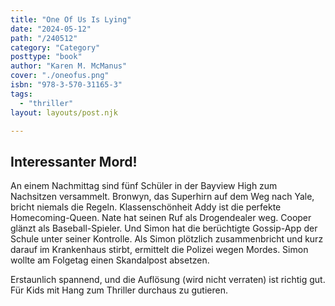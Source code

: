 ```yaml
---
title: "One Of Us Is Lying"
date: "2024-05-12"
path: "/240512"
category: "Category"
posttype: "book"
author: "Karen M. McManus"
cover: "./oneofus.png"
isbn: "978-3-570-31165-3"
tags:
  - "thriller"
layout: layouts/post.njk

---
```

## Interessanter Mord!

An einem Nachmittag sind fünf Schüler in der Bayview High zum Nachsitzen versammelt. Bronwyn, das Superhirn auf dem Weg nach Yale, bricht niemals die Regeln. Klassenschönheit Addy ist die perfekte Homecoming-Queen. Nate hat seinen Ruf als Drogendealer weg. Cooper glänzt als Baseball-Spieler. Und Simon hat die berüchtigte Gossip-App der Schule unter seiner Kontrolle. Als Simon plötzlich zusammenbricht und kurz darauf im Krankenhaus stirbt, ermittelt die Polizei wegen Mordes. Simon wollte am Folgetag einen Skandalpost absetzen.

Erstaunlich spannend, und die Auflösung (wird nicht verraten) ist richtig gut. Für Kids mit Hang zum Thriller durchaus zu gutieren.
